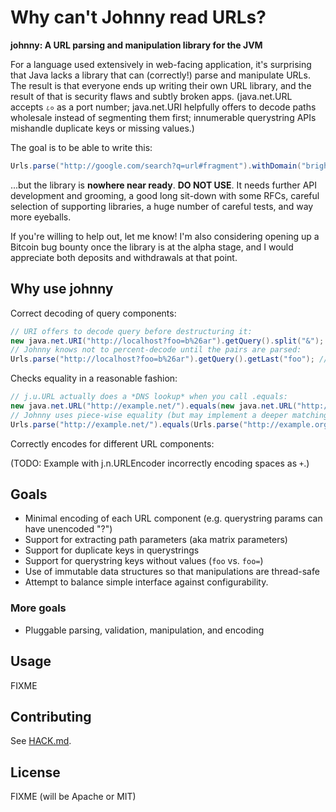 # Why can't Johnny read URLs?

**johnny: A URL parsing and manipulation library for the JVM**

For a language used extensively in web-facing application, it's
surprising that Java lacks a library that can (correctly!) parse and
manipulate URLs. The result is that everyone ends up writing their own
URL library, and the result of that is security flaws and subtly
broken apps. (java.net.URL accepts `८०` as a port number; java.net.URI
helpfully offers to decode paths wholesale instead of segmenting them
first; innumerable querystring APIs mishandle duplicate keys or
missing values.)

The goal is to be able to write this:

```java
Urls.parse("http://google.com/search?q=url#fragment").withDomain("brightcove.com").querySetKey("foo", "bar").unparse() // "http://brightcove.com/search?q=url&foo=bar#fragment"
```

...but the library is **nowhere near ready**. **DO NOT USE**.  It
needs further API development and grooming, a good long sit-down with
some RFCs, careful selection of supporting libraries, a huge number of
careful tests, and way more eyeballs.

If you're willing to help out, let me know! I'm also considering
opening up a Bitcoin bug bounty once the library is at the alpha
stage, and I would appreciate both deposits and withdrawals at that
point.

## Why use johnny

Correct decoding of query components:

```java
// URI offers to decode query before destructuring it:
new java.net.URI("http://localhost?foo=b%26ar").getQuery().split("&"); //= ["foo=b", "ar"]
// Johnny knows not to percent-decode until the pairs are parsed:
Urls.parse("http://localhost?foo=b%26ar").getQuery().getLast("foo"); //= "b&ar"
```

Checks equality in a reasonable fashion:

```java
// j.u.URL actually does a *DNS lookup* when you call .equals:
new java.net.URL("http://example.net/").equals(new java.net.URL("http://example.org/")) //= true
// Johnny uses piece-wise equality (but may implement a deeper matching option in the future)
Urls.parse("http://example.net/").equals(Urls.parse("http://example.org/")) //= false
```

Correctly encodes for different URL components:

(TODO: Example with j.n.URLEncoder incorrectly encoding spaces as `+`.)

## Goals

* Minimal encoding of each URL component (e.g. querystring params can
  have unencoded "?")
* Support for extracting path parameters (aka matrix parameters)
* Support for duplicate keys in querystrings
* Support for querystring keys without values (`foo` vs. `foo=`)
* Use of immutable data structures so that manipulations are
  thread-safe
* Attempt to balance simple interface against configurability.

### More goals

* Pluggable parsing, validation, manipulation, and encoding

## Usage

FIXME

## Contributing

See [HACK.md](HACK.md).

## License

FIXME (will be Apache or MIT)
